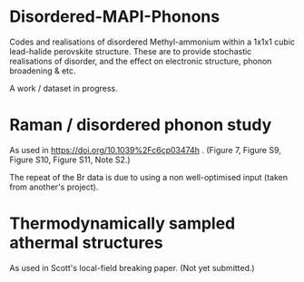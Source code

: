 # Disordered-MAPI-Phonons

Codes and realisations of disordered Methyl-ammonium within a 1x1x1 cubic
lead-halide perovskite structure. 
These are to provide stochastic realisations of disorder, and the effect on
electronic structure, phonon broadening & etc.

A work / dataset in progress.

# Raman / disordered phonon study

As used in https://doi.org/10.1039%2Fc6cp03474h . (Figure 7, Figure S9, Figure S10, Figure S11, Note S2.)

The repeat of the Br data is due to using a non well-optimised input (taken
from another's project). 

# Thermodynamically sampled athermal structures

As used in Scott's local-field breaking paper. (Not yet submitted.)


